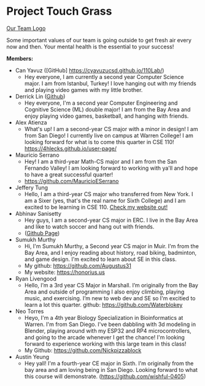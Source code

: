 # Project Touch Grass
[Our Team Logo](./branding/[GS]ChromeIcon.png)

Some important values of our team is going outside to get fresh air every now and then. Your mental health is the essential to your success!


**Members:**
- Can Yavuz ([GitHub] https://cyavuzucsd.github.io/110Lab/)
  - Hey everyone, I am currently a second year Computer Science major. I am from Istanbul, Turkey! I love hanging out with my friends and playing video games with my little brother. 
- Derrick Lin ([Github](https://github.com/derryl0925))
  - Hey everyone, I'm a second year Computer Engineering and Cognitive Science (ML) double major! I am from the Bay Area and enjoy playing video games, basketball, and hanging with friends.
- Alex Atienza
  - What's up! I am a second-year CS major with a minor in design! I am from San Diego! I currently live on campus at Warren College! I am looking forward for what is to come this quarter in CSE 110! https://4hlecks.github.io/user-page/
- Mauricio Serrano
  - Hey! I am a third-year Math-CS major and I am from the San Fernando Valley! I am looking forward to working with ya'll and hope to have a great successful quarter!
  - https://github.com/MauricioESerrano
- Jeffery Tung
  - Hello, I am a third-year CS major who transferred from New York. I am a Sixer (yes, that's the real name for Sixth College) and I am excited to be learning in CSE 110. [Check my website out!](https://jtung0705.github.io/CSE110/)
- Abhinav Sanisetty
  - Hey guys, I am a second-year CS major in ERC. I live in the Bay Area and like to watch soccer and hang out with friends.
  - ([Github Page](https://github.com/abhinavsanisetty))
- Sumukh Murthy
  - Hi, I'm Sumukh Murthy, a Second year CS major in Muir. I'm from the Bay Area, and I enjoy reading about history, road biking, badminton, and game design. I'm excited to learn about SE in this class.
  - My github: https://github.com/Augustus31
  - My website: https://honorius.us
- Ryan Livengood
  - Hello, I’m a 3rd year CS Major in Marshall. I’m originally from the Bay Area and outside of programming I also enjoy climbing, playing music, and exercising. I’m new to web dev and SE so I'm excitied to learn a lot this quarter. github: https://github.com/Waterblokey
- Neo Torres
  - Heyo, I'm a 4th year Biology Specialization in Bioinformatics at Warren. I'm from San Diego. I've been dabbling with 3d modeling in Blender, playing around with my ESP32 and RP4 microcontrollers, and going to the arcade whenever I get the chance! I'm looking forward to experience working with this large team in this class!
  - My Github: https://github.com/Nickpizzablock
- Austin Yeung
  - Hey yall! I'm a fourth-year CE major in Sixth. I'm originally from the bay area and am loving being in San Diego. Looking forward to what this course will demonstrate. (https://github.com/wishful-0405)
